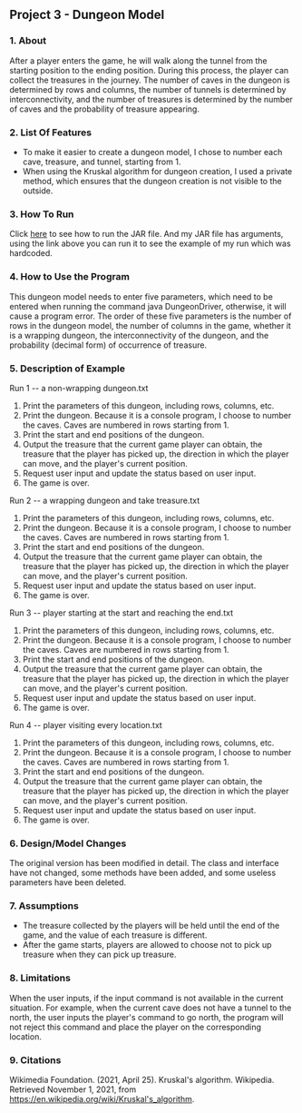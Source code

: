 ## Project 3 - Dungeon Model

### 1. About

After a player enters the game, he will walk along the tunnel from the starting position to the ending position. During this process, the player can collect the treasures in the journey. The number of caves in the dungeon is determined by rows and columns, the number of tunnels is determined by interconnectivity, and the number of treasures is determined by the number of caves and the probability of treasure appearing.

### 2. List Of Features

- To make it easier to create a dungeon model, I chose to number each cave, treasure, and tunnel, starting from 1.
- When using the Kruskal algorithm for dungeon creation, I used a private method, which ensures that the dungeon creation is not visible to the outside.

### 3. How To Run

Click [here](https://www.jetbrains.com/help/idea/compiling-applications.html) to see how to run the JAR file. And my JAR file has arguments, using the link above you can run it to see the example of my run which was hardcoded.

### 4. How to Use the Program

This dungeon model needs to enter five parameters, which need to be entered when running the command java DungeonDriver, otherwise, it will cause a program error. The order of these five parameters is the number of rows in the dungeon model, the number of columns in the game, whether it is a wrapping dungeon, the interconnectivity of the dungeon, and the probability (decimal form) of occurrence of treasure.

### 5. Description of Example

Run 1 -- a non-wrapping dungeon.txt
1. Print the parameters of this dungeon, including rows, columns, etc.
2. Print the dungeon. Because it is a console program, I choose to number the caves. Caves are numbered in rows starting from 1.
3. Print the start and end positions of the dungeon.
4. Output the treasure that the current game player can obtain, the treasure that the player has picked up, the direction in which the player can move, and the player's current position.
5. Request user input and update the status based on user input.
6. The game is over.

Run 2 -- a wrapping dungeon and take treasure.txt
1. Print the parameters of this dungeon, including rows, columns, etc.
2. Print the dungeon. Because it is a console program, I choose to number the caves. Caves are numbered in rows starting from 1.
3. Print the start and end positions of the dungeon.
4. Output the treasure that the current game player can obtain, the treasure that the player has picked up, the direction in which the player can move, and the player's current position.
5. Request user input and update the status based on user input.
6. The game is over.

Run 3 -- player starting at the start and reaching the end.txt
1. Print the parameters of this dungeon, including rows, columns, etc.
2. Print the dungeon. Because it is a console program, I choose to number the caves. Caves are numbered in rows starting from 1.
3. Print the start and end positions of the dungeon.
4. Output the treasure that the current game player can obtain, the treasure that the player has picked up, the direction in which the player can move, and the player's current position.
5. Request user input and update the status based on user input.
6. The game is over.

Run 4 -- player visiting every location.txt
1. Print the parameters of this dungeon, including rows, columns, etc.
2. Print the dungeon. Because it is a console program, I choose to number the caves. Caves are numbered in rows starting from 1.
3. Print the start and end positions of the dungeon.
4. Output the treasure that the current game player can obtain, the treasure that the player has picked up, the direction in which the player can move, and the player's current position.
5. Request user input and update the status based on user input.
6. The game is over.

### 6. Design/Model Changes

The original version has been modified in detail. The class and interface have not changed, some methods have been added, and some useless parameters have been deleted.

### 7. Assumptions

- The treasure collected by the players will be held until the end of the game, and the value of each treasure is different.
- After the game starts, players are allowed to choose not to pick up treasure when they can pick up treasure.

### 8. Limitations

When the user inputs, if the input command is not available in the current situation. For example, when the current cave does not have a tunnel to the north, the user inputs the player's command to go north, the program will not reject this command and place the player on the corresponding location.

### 9. Citations

Wikimedia Foundation. (2021, April 25). Kruskal's algorithm. Wikipedia. Retrieved November 1, 2021, from https://en.wikipedia.org/wiki/Kruskal's_algorithm. 
